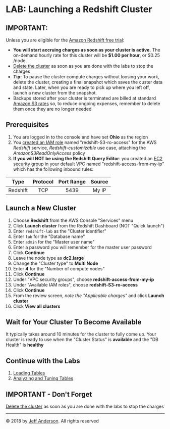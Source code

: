 # LAB: Launching a Redshift Cluster

## IMPORTANT:

Unless you are eligible for the [Amazon Redshift free trial](https://aws.amazon.com/redshift/free-trial/):
* **You will start accruing charges as soon as your cluster is active.** The on-demand hourly rate for this cluster will be 
**$1.00 per hour**, or $0.25 /node.
* [Delete the cluster](Lab-DeletingRedshiftCluster.md) as soon as you are done with the labs to stop the charges
* **Tip:** To pause the cluster compute charges without loosing your work, delete the cluster, creating a final snapshot
which saves the custer data and state. Later, when you are ready to pick up where you left off, launch a new cluster 
from the snapshot. 
* Backups stored after your cluster is terminated are billed at standard [Amazon S3 rates](https://aws.amazon.com/s3/pricing/) 
so, to reduce ongoing expenses, remember to delete them once they are no longer needed


## Prerequisites

1. You are logged in to the console and have set **Ohio** as the region
1. You [created an IAM role](https://docs.aws.amazon.com/IAM/latest/UserGuide/id_roles_create_for-service.html#roles-creatingrole-service-console)
named "redshift-S3-ro-access" for the AWS *Redshift* service, *Redshift-customizable* use case, attaching the *AmazonS3ReadOnlyAccess* policy 
1. **If you will NOT be using the Redshift Query Editor**: you created an [EC2 security group](https://docs.aws.amazon.com/AWSEC2/latest/UserGuide/using-network-security.html) 
in your default VPC named "redshift-access-from-my-ip" which has the following inbound rules:

| Type | Protocol | Port Range | Source |
|:---:|:--------:|:----------:|:------:|
| Redshift | TCP | 5439 | My IP | 

## Launch a New Cluster

1. Choose **Redshift** from the AWS Console "Services" menu
1. Click **Launch cluster** from the Redshift Dashboard (NOT "Quick launch")
1. Enter ``redshift-lab`` as the "Cluster identifier"
1. Enter ``lab`` for the "Database name"
1. Enter ``admin`` for the "Master user name"
1. Enter a password you will remember for the master user password
1. Click **Continue**
1. Leave the node type as **dc2.large**
1. Change the "Cluster type" to **Multi Node**
1. Enter **4** for the "Number of compute nodes"
1. Click **Continue**
1. Under "VPC security groups", choose **redshift-access-from-my-ip**
1. Under "Available IAM roles", choose **redshift-S3-ro-access**
1. Click **Continue**
1. From the review screen, *note the "Applicable charges"* and click **Launch cluster**
1. Click **View all clusters** 

## Wait for Your Cluster To Become Available

It typically takes around 10 minutes for the cluster to fully come up. Your cluster is ready to use when
the "Cluster Status" is **available** and the "DB Health" is **healthy**

## Continue with the Labs

1. [Loading Tables](Lab-RedshiftTableLoading.md)
1. [Analyzing and Tuning Tables](Demo-RedshiftTableAnalysis.md)

## IMPORTANT - Don't Forget

[Delete the cluster](Lab-DeletingRedshiftCluster.md) as soon as you are done with the labs to stop the charges




---
&copy; 2018 by [Jeff Anderson](https://jeff-anderson.com/). All rights reserved
